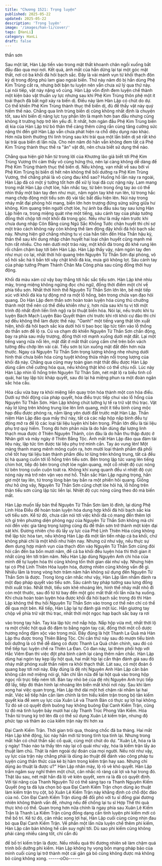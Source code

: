```yaml
---
title: "Chương 1521: Trọng luyện"
published: 2025-05-22
updated: 2025-05-22
description: 'Trọng luyện'
image: '/images/han-li/cover/'
tags: [HanLi]
category: HanLi
draft: false
---
```


thần sơn

Sau một lát, Hàn Lập tiến vào trong mật thất khoanh chân ngồi
xuống bắt đầu đảo qua mọi nơi.
Kết quả, ánh mắt của hắn dừng lại tại một góc mật thất, nơi có ba
khối đá hôi bạch sắc.
Đây là vài mảnh vụn từ khối thạch đôn kỳ dị trong động phủ lam
giao ngoài biển. Thứ này năm đó bị hắn dùng Phệ Kim Trùng cắt
ra, nhưng bởi bận tu luyện nên vẫn chưa xử lý qua thứ này.
Lại nói tiếp, vật này nặng vô cùng. Hàn Lập vốn định đem luyện
chế thành một kiện bảo vật thuần uy lực nhưng sau khi Phệ Kim
Trùng thôn phệ một ít toái thạch đã bất ngờ xảy ra biến dị.
Điều này làm Hàn Lập có chút do dự.
Có thể khiến Phệ Kim Trùng thành thục thể biến dị, đủ để thấy vật
này quý hiếm thế nào. Chẳng qua linh trùng biến dị cũng không
nhất định là chuyện tốt, sau khi biến dị năng lực tuy phần lớn là
mạnh hơn ban đầu nhưng cũng không ít trường hợp trở lên yếu
đi.
Ít nhất, hơn ngàn đầu Phệ Kim Trùng biến dị kia của Hàn Lập trừ
bỏ thân thể càng thêm cứng rắn cùng tăng cường sức nặng thì
đến giờ Hàn Lập vẫn chưa phát hiện ra chỗ diệu dụng nào khác.
Hơn nữa bình thường thì linh trùng sau khi trải qua một lần biến
dị sẽ rất khó lại trải qua biến dị lần nữa.
Cho nên năm đó hắn vẫn không đem tất cả Phệ Kim Trùng thành
thục thể ra "ăn" vật đó, nên chưa biết sử dụng thế nào.

Chẳng qua hiện giờ hắn từ trong lời của Khương lão giả biết tới
Phệ Kim Trùng Vương thì cảm thấy vô cùng hứng thú, nên lại
càng không dễ dàng để Phệ Kim Trùng thành thục thể biến dị.
Nếu không, vạn nhất về sau bởi vì Phệ Kim Trùng bị biến dị hết
nên không thể bồi dưỡng ra Phệ Kim Trùng Vương, thế chẳng
phải là vô cùng đau khổ sao?
Huống hồ lần này ra ngoài, Hàn Lập đã có một ý tưởng tốt hơn để
xử lý loại đá cực nặng này.
Lam mang trong mắt Hàn Lập chợt lóe, hắn nhấc tay, từ bên trong
ống tay áo có thể nhìn thấy một bàn tay đen như mực, năm ngón
tay khẽ run lên, từ trong hắc mang chớp động một tiểu sơn độ vài
tấc bắt đầu hiện lên.
Núi này trong nháy mắt đại phóng hôi mang, biến lớn hơn trượng
đứng sừng sững giữa hư không.
Kim quang trên người chợt lóe, hư ảnh ba đầu sáu tay sau lưng
Hàn Lập hiện ra, trong miệng quát nhẹ một tiếng, sáu cánh tay
của pháp tướng đồng thời chộp tới một khối đá trong góc.
Nếu như là mấy năm trước khi chưa dung nhập Côn Bằng cùng
Ngũ Sắc Khổng Tước chân huyết thì chỉ sợ một trảo cách không
này còn không thể làm động đậy khối đá hôi bạch sắc này.
Nhưng hiện giờ chẳng những tu vị của hắn tiến đến Hóa Thần
hậu kỳ, thân thể sau khi dung nhập chân huyết hai loại chân huyết
cũng mạnh mẽ hơn rất nhiều.
Cho nên dưới một trảo này, một khối đá trong đó khẽ rung lên rồi
chầm chậm bay tới bên Hàn Lập.
Hàn Lập thấy vậy, năm ngón tay đen như mực co lại, nhất thời hôi
quang trên Nguyên Từ Thần Sơn đại phóng, vô số hôi sắc hà ti
bắn tới vây chặt khối đá kia, mưa gió không lọt.
Sáu cánh tay của pháp tướng Phạm Thánh Chân Ma Công phía
sau cũng đồng thời huy động.

Khối đá màu xám cứ vậy bay thẳng tới hắc sắc tiểu sơn.
Hàn Lập khẽ nhíu mày, trong miệng không ngừng đọc chú ngữ,
đồng thời điểm một chỉ về phía tiểu sơn.
Nhất thời hình thể Nguyên Từ Thần Sơn lớn lên, bề mặt tiếp xúc
với khối đá kia tự động mở ra một lỗ hổng, bên trong chứa vạn
đạo hôi quang.
Do Hàn Lập đem thần sơn hoàn toàn luyện hóa cùng thủ chưởng
thành một thể nên có thể điều khiển như ý, hơn nữa sau khi tu vị
tới một trình độ nhất định liền lĩnh ngộ ra bí thuật biến hóa.
Nói lại, nếu trước khi tu luyện Bách Mạch Luyện Bảo Quyết thậm
chí trước khi rời khỏi cự đảo thì chỉ sợ đều không thể làm được
thế này.
"Oanh!" một tiếng vang thật lớn xuất hiện, khối đá hôi bạch sắc
kia dưới hôi ti bao bọc lập tức tiến vào lỗ thổng do thần sơn để lộ
ra.
Cú va chạm đó khiến Nguyên Từ Thần Sơn chấn động, bay ra
phía sau mấy trượng, đồng thời rơi mạnh xuống dưới mặt đất.
Lại một tiếng vang nữa nổi lên, mặt đất ở mất thất cùng cấm chế
trên bốn vách tường đều chớp lên vài cái.
Tiểu sơn bị lún xuống mặt đất đến hơn nửa thước.
Ngay cả Nguyên Từ Thần Sơn trọng lượng không nhẹ nhưng
dưới hình thái chưa biến hóa cũng tuyệt không thừa nhận nổi
trọng lượng của khối đá này.
Chẳng qua cũng may toàn gian mật thất đều được Hàn Lập dùng
cấm chế cường hóa qua, nếu không thật khó có thể chịu nổi.
Lúc này Hàn Lập nhìn lỗ hổng trên Nguyên Từ Thần Sơn, nét mặt
lộ ra biểu tình cổ quái, hai tay lập tức kháp quyết, sau đó lại há
miệng phun ra một đoàn ngân sắc hỏa cầu.

Hỏa cầu vừa bay ra khỏi miệng liền quay tròn hóa thành một con
hỏa điểu. Dưới sự thôi động của pháp quyết, hỏa điểu trực tiếp
chui vào lỗ hổng của Nguyên Từ Thần Sơn.
Hàn Lập không chút lưỡng lự tế ra trữ vật thủ trạc.
Vật này lơ lửng trên không trung lóe lên linh quang, một ít tiểu
bình cùng mộc hạp đều được phóng ra, nằm lặng yên dưới đất
trước mặt Hàn Lập.
Thần niệm Hàn Lập đảo qua mấy thứ này, tất cả các nắp hộp nắp
bình đều tự động mở ra để lộ các loại tài liệu luyện khí bên trong.
Phần lớn đều là tài liệu phụ trợ quý hiếm.
Trong đó hơn phân nửa là do hắn dùng đại lượng linh thạch mua
được ở Thiên Nguyên Thành, còn đâu là do hắn thu thập được ở
Nhân giới và mây ngày ở Thiên Bằng Tộc.
Ánh mắt Hàn Lập đảo qua đám tài liệu này, lập tức tìm được tài
liệu phụ trợ mình cần.
Tay áo vung lên!
Một mảng thanh mang mênh mông cuốn ra, hơn mười loại thành
phấm đã phối chế tốt hay tài liệu bán thành phẩm đều lơ lửng trên
không trung, tất cả đều bị hà quang cuốn tới lỗ hổng trên tiểu sơn.
Bên trong lập tức vang lên tiếng chim hót, tiếp đó bên trong chợt
lóe ngân quang, một cỗ nhiệt độ cực nóng từ bên trong cuồn cuộn
toát ra. Không khí xung quanh đều vì nhiệt độ cực nóng này mà
trở nên vặn vẹo mơ hồ.
Thần sắc Hàn Lập ngưng trọng, hắn giơ một tay lên, từ trong lòng
bàn tay bắn ra một phiến hôi quang.
Giống như hô ứng vây, Nguyên Từ Thần Sơn cũng chợt lóe hôi
hà, lỗ hổng trên thân tiểu sơn cũng lập tức liền lại.
Nhiệt độ cực nóng cũng theo đó mà biến mất.

Hàn Lập muốn lấy bản thể Nguyên Từ Thần Sơn làm lô đỉnh, lại
dùng Phệ Linh Hỏa Điểu để hoàn toàn luyện hóa dung hợp khối
đá hôi bạch sắc kia với tiểu sơn.
Kể từ đó, chưa cần nói tới việc khối đá có mang đến thêm lợi ích
gì trên phương diện phòng ngự của Nguyên Từ Thần Sơn không
mà chỉ nói đến việc gia tăng trọng lượng cũng đủ để thần sơn trở
thành một kiện đại sát khí.
Đương nhiên cho dù lấy uy lực của Phệ Linh Thiên Hỏa cũng
không thể lập tức hòa tan, nếu không Hàn Lập đã một lần tiến
nhập cả ba khối, chứ không phải chỉ là một khối như hiện nay.
Nhưng cứ như vậy, nếu thực sự đem dung hợp mảnh vụn của
thạch đôn vào Nguyên Từ Thần Sơn cũng đòi hỏi cần đến ba bốn
mươi năm, để cả ba khối đều luyện hóa thì thời gian ít nhất cũng
lên tới trăm năm.
Nếu Hàn Lập dùng Nguyên Anh chi hỏa của mình để tự luyện hóa
thì cũng không tốn thời gian dài như vậy. Nhưng hiện tại có Phệ
Linh Thiên Hỏa luyện hóa, đương nhiên cũng không vấn đề gì.
Nhiều lắm là trong vòng hơn trăm năm hắn không sử dụng đến
Nguyên Từ Thần Sơn là được.
Trong lòng cân nhắc như vậy, Hàn Lập lẩm nhẩm đánh ra một
đạo pháp quyết vào tiểu sơn. Sáu cánh tay pháp tướng sau lưng
đồng thời xuất trảo.
Nhất thời, tiểu sơn khẽ nhoáng lên, hình thể nháy mắt nhỏ đi còn
một thước, sau đố từ từ bay đến một góc mất thất rồi lần nữa hạ
xuống.
Khi chưa hoàn toàn luyện hóa được khối đá hôi bạch sắc trong đó
thì Hàn Lập không thể thu hồi Nguyên Từ Thần Sơn vào trong cơ
thể nên chỉ có thể để qua một bên.
Kế tiếp, Hàn Lập lại tự đánh giá một lúc. Hắn giương tay chộp về
phía trữ vật thủ trạc, nhất thời một ngọc hạp bạch sắc bay ra rơi

vào trong tay hắn.
Tay kia lập tức mở nắp hộp.
Nắp hộp vừa mở, nhất thời lộ ra một chiếc hột quả đỏ đậm to
bằng ngón tay cái, đồng thời một cỗ dược hương nồng đậm xộc
vào trong mũi.
Đây đúng là hột Thanh La Quả mà Hàn Lập thu được trong Thiên
Bằng Tộc.
Chỉ cần thứ này sau đó mượn tiểu bình bồi dưỡng là có thể dễ
dàng có được Thanh La Quả chân chính, sau đó có thể tiếp tục
luyện chế ra Thiên La Đan. Có đan này, lại thêm phối hợp với Hắc
Viêm Đan thì việc đột phá bình cảnh lại càng thêm nắm chắc.
Hàn Lập dùng hai ngón tay kẹp lấy hột quả, hai mắt híp lại cẩn
thận đánh giá sau đó nháy mắt phóng xuất thần niệm ra khỏi
thạch thất.
Lát sau, có một đoàn ô quang bay tới nơi này. Đây đúng là đệ nhị
Nguyên Anh
Hàn Lập căn bản không cần mở miệng nói gì, hắn chỉ lần nữa để
lại hột quả vào trong hộp ngọc rồi trực tiếp ném tới.
Bàn tay nhỏ bé của đệ nhị Nguyên Anh trực tiếp đỡ lấy, tiếp đó
thân hình lại nhoáng lên biến mất khỏi nơi này.
Sau khi làm xong hai việc quan trọng, Hàn Lập thở dài một hơi
chậm rãi nhắm lại hai mắt.
Việc kế tiếp hắn cần làm chính là tìm hiểu kiếm trận trong bộ tân
kiếm quyết kia để xem uy lực của Xuân Lê và Thanh Bàn có thực
sự lợi hại không. Từ đó sẽ có quyết định buông hay không buông
Đại Canh Kiếm Trận, cũng từ đó mà tinh luyện bảy mươi hai cây
Thanh Trúc Phong Vân Kiếm.
Hóa Thần từ trung kỳ trở lên đã có thể sử dụng Xuân Lê kiếm
trận, nhưng độ phức tạp và thâm ảo của kiếm trận này thì hơn xa

Đại Canh Kiếm Trận.
Thời gian trôi qua, thoáng chốc đã ba tháng. Hai mắt Hàn Lập khẽ
động, lúc này hắn mới từ trong tĩnh tọa tỉnh lại.
Nhưng trong mắt hắn có chút thần sắc cổ quái, cùng một chút do
dự.
"Xuân Lê, hóa ra là ý ngày! Thảo nào ta thấy tên này lại cổ quái
như vậy, hóa là kiếm trận lấy ảo thuật làm chủ. Thật là nằm ngoài
dự đoán của mọi người. Nếu nói như vậy, uy lực của trận này
chẳng phải là dùng ảo thuật để đánh vào công pháp tu luyện cùng
thần thức của kẻ bị hãm trong kiếm trận hay sao. Nhưng chỉ dùng
ảo thuật là được ư?" Hàn Lập nhăn mày, lộ rõ vẻ khó quyết.
Hàn Lập trầm ngâm suy nghĩ thêm một chút, cân nhắc rõ ràng cái
lợi và hại trong đó.
Thật lâu sau, nét mặt hắn đã lộ vẻ kiên quyết, xem ra là đã có
quyết định.
Với tài năng của Thanh Nguyên Tử có thể sáng tạo ra Thanh
Nguyên Kiếm Quyết ông ta đã lựa chọn bỏ qua Đại Canh Kiếm
Trận chọn dùng ảo thuật làm kiếm trận trụ cột, bộ Xuân Lê Kiếm
Trận này khẳng định có chỗ độc đáo của nó. Còn Đại Canh Kiếm
Trận dùng để đối phó với tu sĩ đồng giai đương nhiên không
thành vấn đề, nhưng nếu để chống lại tu sĩ Hợp Thể thì quả thực
khó có thể.
Quan trọng hơn nữa chính là ngay phía sau Xuân Lê Kiếm Trận là
Thanh La Kiếm Trận cũng đồng dạng cần tinh luyện phi kiếm mới
có thể bố trí.
Kể từ đó, cân nhắc xong lợi hại, Hàn Lập cuối cùng cũng nhịn đau
bỏ qua Đại Canh Kiếm Trận.
Về phần một lần nữa luyện chế thêm phi kiếm, Hàn Lập căn bản
không hề cần suy nghĩ tới.
Dù sao phi kiếm cũng không phải càng nhiều càng tốt, chỉ cần đủ

để bố trí kiếm trận là được.
Nếu nhiều quá thì đương nhiên sẽ làm chậm quá trình bồi dưỡng
phi kiếm.
Hàn Lập không hy vọng bổn mạng pháp bảo của mình cuối cùng
lại trở thành một cái gân gà bỏ cũng không được mà không bỏ
cũng không xong.
------oOo------
